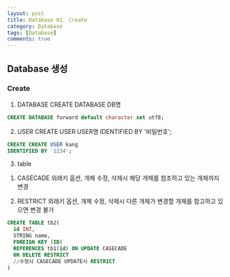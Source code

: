 ```yaml
---
layout: post
title: Database 01. Create
category: Database
tags: [Database]
comments: true
---
```


## Database 생성  
### Create  
1. DATABASE
  CREATE DATABASE DB명

  ```SQL
  CREATE DATABASE forward default character set utf8;
  ```

2. USER
CREATE USER USER명
IDENTIFIED BY '비밀번호';

  ```SQL
  CREATE CREATE USER kang
  IDENTIFIED BY '1234';
  ```  

3. table
  1) CASECADE
  외래키 옵션, 개체 수정, 삭제시 해당 개체를 참조하고 있는 개체까지 변경

  2) RESTRICT
  외래키 옵션, 개체 수정, 삭제시 다른 개체가 변경할 개체를 참고하고 있으면 변경 불가

  ```SQL
  CREATE TABLE tb2(
    id INT,
    STRING name,
    FOREIGN KEY (ID)
    REFERENCES tb1(id) ON UPDATE CASECADE
    ON DELETE RESTRICT
    //수정시 CASECADE UPDATE시 RESTRICT
  )
  ```
